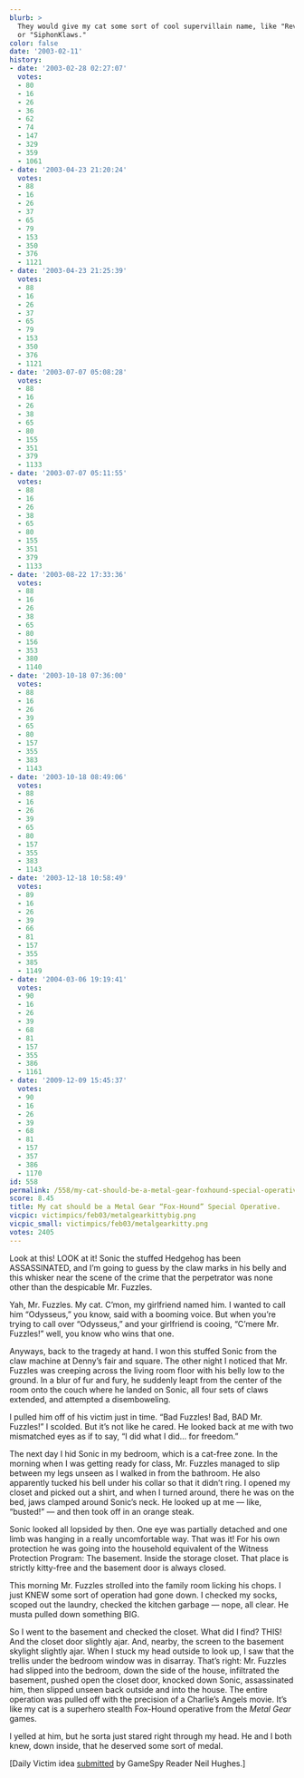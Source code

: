 ```yaml
---
blurb: >
  They would give my cat some sort of cool supervillain name, like "Revolver Purrsalot"
  or "SiphonKlaws."
color: false
date: '2003-02-11'
history:
- date: '2003-02-28 02:27:07'
  votes:
  - 80
  - 16
  - 26
  - 36
  - 62
  - 74
  - 147
  - 329
  - 359
  - 1061
- date: '2003-04-23 21:20:24'
  votes:
  - 88
  - 16
  - 26
  - 37
  - 65
  - 79
  - 153
  - 350
  - 376
  - 1121
- date: '2003-04-23 21:25:39'
  votes:
  - 88
  - 16
  - 26
  - 37
  - 65
  - 79
  - 153
  - 350
  - 376
  - 1121
- date: '2003-07-07 05:08:28'
  votes:
  - 88
  - 16
  - 26
  - 38
  - 65
  - 80
  - 155
  - 351
  - 379
  - 1133
- date: '2003-07-07 05:11:55'
  votes:
  - 88
  - 16
  - 26
  - 38
  - 65
  - 80
  - 155
  - 351
  - 379
  - 1133
- date: '2003-08-22 17:33:36'
  votes:
  - 88
  - 16
  - 26
  - 38
  - 65
  - 80
  - 156
  - 353
  - 380
  - 1140
- date: '2003-10-18 07:36:00'
  votes:
  - 88
  - 16
  - 26
  - 39
  - 65
  - 80
  - 157
  - 355
  - 383
  - 1143
- date: '2003-10-18 08:49:06'
  votes:
  - 88
  - 16
  - 26
  - 39
  - 65
  - 80
  - 157
  - 355
  - 383
  - 1143
- date: '2003-12-18 10:58:49'
  votes:
  - 89
  - 16
  - 26
  - 39
  - 66
  - 81
  - 157
  - 355
  - 385
  - 1149
- date: '2004-03-06 19:19:41'
  votes:
  - 90
  - 16
  - 26
  - 39
  - 68
  - 81
  - 157
  - 355
  - 386
  - 1161
- date: '2009-12-09 15:45:37'
  votes:
  - 90
  - 16
  - 26
  - 39
  - 68
  - 81
  - 157
  - 357
  - 386
  - 1170
id: 558
permalink: /558/my-cat-should-be-a-metal-gear-foxhound-special-operative/
score: 8.45
title: My cat should be a Metal Gear “Fox-Hound” Special Operative.
vicpic: victimpics/feb03/metalgearkittybig.png
vicpic_small: victimpics/feb03/metalgearkitty.png
votes: 2405
---
```


Look at this! LOOK at it! Sonic the stuffed Hedgehog has been
ASSASSINATED, and I’m going to guess by the claw marks in his belly and
this whisker near the scene of the crime that the perpetrator was none
other than the despicable Mr. Fuzzles.

Yah, Mr. Fuzzles. My cat. C’mon, my girlfriend named him. I wanted to
call him “Odysseus,” you know, said with a booming voice. But when
you’re trying to call over “Odysseus,” and your girlfriend is cooing,
“C’mere Mr. Fuzzles!” well, you know who wins that one.

Anyways, back to the tragedy at hand. I won this stuffed Sonic from the
claw machine at Denny’s fair and square. The other night I noticed that
Mr. Fuzzles was creeping across the living room floor with his belly low
to the ground. In a blur of fur and fury, he suddenly leapt from the
center of the room onto the couch where he landed on Sonic, all four
sets of claws extended, and attempted a disemboweling.

I pulled him off of his victim just in time. “Bad Fuzzles! Bad, BAD Mr.
Fuzzles!” I scolded. But it’s not like he cared. He looked back at me
with two mismatched eyes as if to say, “I did what I did... for
freedom.”

The next day I hid Sonic in my bedroom, which is a cat-free zone. In the
morning when I was getting ready for class, Mr. Fuzzles managed to slip
between my legs unseen as I walked in from the bathroom. He also
apparently tucked his bell under his collar so that it didn’t ring. I
opened my closet and picked out a shirt, and when I turned around, there
he was on the bed, jaws clamped around Sonic’s neck. He looked up at me
— like, “busted!” — and then took off in an orange steak.

Sonic looked all lopsided by then. One eye was partially detached and
one limb was hanging in a really uncomfortable way. That was it! For his
own protection he was going into the household equivalent of the Witness
Protection Program: The basement. Inside the storage closet. That place
is strictly kitty-free and the basement door is always closed.

This morning Mr. Fuzzles strolled into the family room licking his
chops. I just KNEW some sort of operation had gone down. I checked my
socks, scoped out the laundry, checked the kitchen garbage — nope, all
clear. He musta pulled down something BIG.

So I went to the basement and checked the closet. What did I find? THIS!
And the closet door slightly ajar. And, nearby, the screen to the
basement skylight slightly ajar. When I stuck my head outside to look
up, I saw that the trellis under the bedroom window was in disarray.
That’s right: Mr. Fuzzles had slipped into the bedroom, down the side of
the house, infiltrated the basement, pushed open the closet door,
knocked down Sonic, assassinated him, then slipped unseen back outside
and into the house. The entire operation was pulled off with the
precision of a Charlie’s Angels movie. It’s like my cat is a superhero
stealth Fox-Hound operative from the *Metal Gear* games.

I yelled at him, but he sorta just stared right through my head. He and
I both knew, down inside, that he deserved some sort of medal.

\[Daily Victim idea [submitted](mailto:feedback@gamespy.com) by GameSpy
Reader Neil Hughes.\]